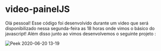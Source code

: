# video-painelJS

Olá pessoal! Esse código foi desenvolvido durante um video que será disponibilizado nessa segunda-feira as 18 horas onde vimos o básico do javascript! Além disso junto ao vimos desenvolvemos o seguinte projeto :

![Peek 2020-06-20 13-19](https://user-images.githubusercontent.com/51785898/85206495-ead9d780-b2f8-11ea-8017-60567ade39d6.gif)
